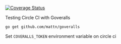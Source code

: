 [![Coverage Status](https://coveralls.io/repos/github/Nosajool/circle-cov/badge.svg?branch=master)](https://coveralls.io/github/Nosajool/circle-cov?branch=master)

Testing Circle CI with Goveralls

```
go get github.com/mattn/goveralls
```

Set `COVERALLS_TOKEN` environment variable on circle ci
